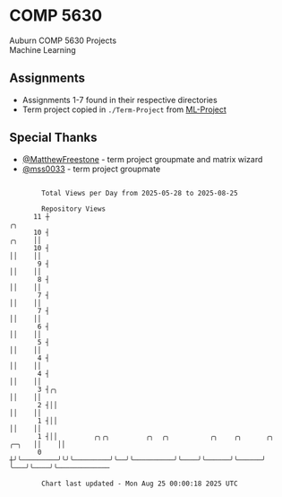 # COMP 5630
Auburn COMP 5630 Projects  
Machine Learning

## Assignments
- Assignments 1-7 found in their respective directories
- Term project copied in `./Term-Project` from [ML-Project](https://github.com/wumphlett/ML-Project)

## Special Thanks
- [@MatthewFreestone](https://github.com/MatthewFreestone) - term project groupmate and matrix wizard
- [@mss0033](https://github.com/mss0033) - term project groupmate

```

        Total Views per Day from 2025-05-28 to 2025-08-25

        Repository Views
      11 ┼                                                                          ╭╮
      10 ┤                                                                    ╭╮    ││
      10 ┤                                                                    ││    ││
       9 ┤                                                                    ││    ││
       8 ┤                                                                    ││    ││
       7 ┤                                                                    ││    ││
       7 ┤                                                                    ││    ││
       6 ┤                                                                    ││    ││
       5 ┤                                                                    ││    ││
       4 ┤                                                                    ││    ││
       4 ┤                                                                    ││    ││
       3 ┤╭╮                                                                  ││    ││
       2 ┤││                                                                  ││    ││
       1 ┤││                                                                  ││    ││
       1 ┤││         ╭╮╭╮         ╭╮  ╭╮          ╭╮    ╭╮      ╭╮      ╭─╮   ││    ││
       0 ┼╯╰─────────╯╰╯╰─────────╯╰──╯╰──────────╯╰────╯╰──────╯╰──────╯ ╰───╯╰────╯╰─────────────

        Chart last updated - Mon Aug 25 00:00:18 2025 UTC
        
```
